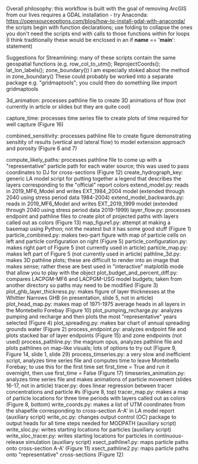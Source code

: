 Overall philosophy: 
this workflow is built with the goal of removing ArcGIS from our lives 
requires a GDAL installation - try Anaconda: https://opensourceoptions.com/blog/how-to-install-gdal-with-anaconda/
the scripts begin with function declarations; use folding to collapse the ones you don't need
the scripts end with calls to those functions within for loops (I think traditionally these would be enclosed in an if __name__ == '__main__': statement)

Suggestions for Streamlining: many of these scripts contain the same geospatial functions (e.g. row_col_to_utm(); ReprojectCoords(); lat_lon_labels(); zone_boundary())
I am especially stoked about the method in zone_boundary()
These could probably be worked into a separate package e.g. "gridmaptools"; you could then do something like import gridmaptools

3d_animation: processes pathline file to create 3D animations of flow (not currently in article or slides but they are quite cool)

capture_time: processes time series file to create plots of time required for well capture (Figure 16)

combined_sensitivity: processes pathline file to create figure demonstrating sensitity of results (vertical and lateral flow) to model extension approach and porosity (Figure 6 and 7)

compute_likely_paths: processes pathline file to come up with a "representative" particle path for each water source; this was used to pass coordinates to DJ for cross-sections (Figure 12)
create_hydrograph_key: generic LA model script for putting together a legend that describes the layers corresponding to the "official" report colors
extend_model.py: reads in 2019_MF6_Model and writes EXT_1984_2004 model (extended through 2040 using stress period data 1984-2004)
extend_model_backwards.py: reads in 2019_MF6_Model and writes EXT_2019_1999 model (extended through 2040 using stress period data 2019-1999)
layer_flow.py: processes endpoint and pathline files to create plot of projected paths with layers called out as colors (Figure 13)
map_figure1.py: attempt at making a basemap using Python; not the neatest but it has some good stuff (Figure 1)
particle_combined.py: makes two-part figure with map of particle cells on left and particle configuration on right (Figure 5)
particle_configuration.py: makes right part of Figure 5 (not currently used in article)
particle_map.py: makes left part of Figure 5 (not currently used in article)
pathline_3d.py: makes 3D pathline plots; these are difficult to render into an image that makes sense; rather these are best used in "interactive" matplotlib mode that allow you to play with the object
plot_budget_and_percent_diff.py: compares LACPGM-MF6 and LACPGM-USG model budgets; taken from another directory so paths may need to be modified (Figure 3)
plot_ghb_layer_thickness.py: makes figure of layer thicknesses at the Whittier  Narrows GHB (in presentation, slide 5, not in article)
plot_head_map.py: makes map of 1971-1975 average heads in all layers in the Montebello Forebay (Figure 10)
plot_pumping_recharge.py: analyzes pumping and recharge and then plots the most "representative" years selected (Figure 4)
plot_spreading.py: makes bar chart of annual spreading grounds water (Figure 2)
process_endpoint.py: analyzes endpoint file and plots stacked bar of layer endpoints (Figure 15) and zone endpoints (not used)
process_pathline.py: the magnum opus, analyzes pathline file and plots pathlines on map-like visuals; lots of options to try out (Figure 9, Figure 14, slide 1, slide 29) 
process_timseries.py: a very slow and inefficient script, analyzes time series file and computes time to leave Montebello Forebay; to use this for the first time set first_time = True and run it overnight, then use first_time = False (Figure 17)
timeseries_animation.py: analyzes time series file and makes animations of particle movement (slides 16-17, not in article)
tracer.py: does linear regression between tracer concentrations and particle #s (Figure 8, top)
tracer_map.py: makes a map of particle locations for three time periods with layers called out as colors (Figure 8, bottom)
write_coords.py: makes a list of UTM coordinates from the shapefile corresponding to cross-section A-A' in LA model report (auxiliary script)
write_oc.py: changes output control (OC) package to output heads for all time steps needed for MODPATH (auxiliary script)
write_sloc.py: writes starting locations for particles (auxiliary script)
write_sloc_tracer.py: writes starting locations for particles in continuous-release simulation (auxiliary script)
xsect_pathline1.py: maps particle paths onto cross-section A-A' (Figure 11)
xsect_pathline2.py: maps particle paths onto "representative" cross-sections (Figure 12)
